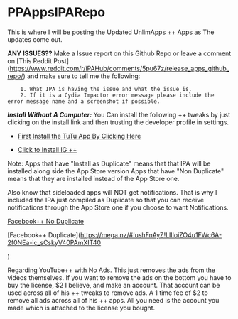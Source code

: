 # PPAppsIPARepo
This is where I will be posting the Updated UnlimApps ++ Apps as The updates come out.

**ANY ISSUES??**
       Make a Issue report on this Github Repo or leave a comment on [This Reddit Post]                  (https://www.reddit.com/r/iPAHub/comments/5pu67z/release_apps_github_repo/) and make sure to tell me the following:
        
        1. What IPA is having the issue and what the issue is.
        2. If it is a Cydia Impactor error message please include the error message name and a screenshot if possible.
          

***Install Without A Computer:***
 You Can install the following ++ tweaks by just clicking on the install link and then trusting the developer profile in settings.
 
 - [First Install the TuTu App By Clicking Here](http://www.tutuapp.vip/index.php?r=web/installZB&lang=en)
 
 - [Click to Install IG ++](https://tinyurl.com/jkebj5v)


Note: 
Apps that have "Install as Duplicate" means that that IPA will be installed along side the App Store version
Apps that have "Non Duplicate" means that they are installed instead of the App Store one. 

Also know that sideloaded apps will NOT get notifications. That is why I included the IPA just compiled as Duplicate so that you can receive notifications through the App Store one if you choose to want Notifications.

[Facebook++ No Duplicate](https://mega.nz/#!Xh4jkRrD!-XpPJpcs7lZXr9kMYooc16en7fjGJIK2px_rdsXEpcU)

[Facebook++ Duplicate](https://mega.nz/#!ushFnAyZ!LIlIoiZO4u1FWc6A-2f0NEa-ic_sCskyV40PAmXIT40

)

Regarding YouTube++ with No Ads. This just removes the ads from the videos themselves. If you want to remove the ads on the bottom you have to buy the license, $2 I believe, and make an account. That account can be used across all of his ++ tweaks to remove ads. A 1 time fee of $2 to remove all ads across all of his ++ apps. All you need is the account you made which is attached to the license you bought. 
